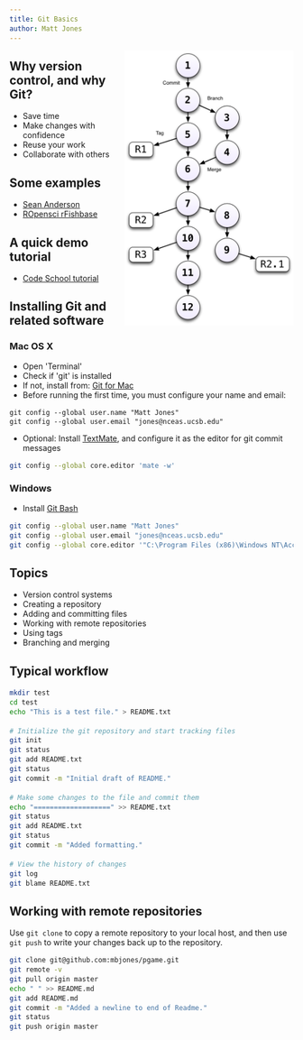 ```yaml
---
title: Git Basics
author: Matt Jones
---
```


<img class="imgright" src="version-graph.png" style="float: right; width: 300px;">

## Why version control, and why Git?

- Save time
- Make changes with confidence
- Reuse your work
- Collaborate with others

## Some examples

- [Sean Anderson](https://github.com/seananderson)
- [ROpensci rFishbase](https://github.com/ropensci/rfishbase)

## A quick demo tutorial

- [Code School tutorial](http://try.github.io/)

## Installing Git and related software

### Mac OS X

- Open 'Terminal'
- Check if 'git' is installed
- If not, install from: [Git for Mac](http://git-scm.com/download/mac)
- Before running the first time, you must configure your name and email:

``` {.bash}
git config --global user.name "Matt Jones"
git config --global user.email "jones@nceas.ucsb.edu"
```

- Optional: Install [TextMate](https://api.textmate.org/downloads/release), and configure it as the editor for git commit messages

```bash
git config --global core.editor 'mate -w'
```

### Windows

- Install [Git Bash](http://msysgit.github.io/)

```bash
git config --global user.name "Matt Jones"
git config --global user.email "jones@nceas.ucsb.edu"
git config --global core.editor '"C:\Program Files (x86)\Windows NT\Accessories\wordpad.exe"'
```

## Topics

- Version control systems
- Creating a repository
- Adding and committing files
- Working with remote repositories
- Using tags
- Branching and merging

## Typical workflow

```bash
mkdir test
cd test
echo "This is a test file." > README.txt

# Initialize the git repository and start tracking files
git init
git status
git add README.txt
git status
git commit -m "Initial draft of README."

# Make some changes to the file and commit them
echo "===================" >> README.txt
git status
git add README.txt
git status
git commit -m "Added formatting."

# View the history of changes
git log
git blame README.txt
```

## Working with remote repositories

Use `git clone` to copy a remote repository to your local host, and then use `git push` to write your changes back up to the repository.

```bash
git clone git@github.com:mbjones/pgame.git
git remote -v
git pull origin master
echo " " >> README.md
git add README.md
git commit -m "Added a newline to end of Readme."
git status
git push origin master
```
